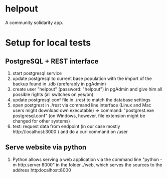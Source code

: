 # helpout

A community solidarity app.

# Setup for local tests
## PostgreSQL + REST interface
1. start postgresql service
2. update postgresql to current base population with the import of the backup found in ./db (preferably in pgAdmin)
3. create user "helpout" (password: "helpout") in pgAdmin and give him all possible rights (all switches on yes/on)
4. update postgresql.conf file in ./rest to match the database settings
5. open postgrest in ./rest via command line interface (Linux and Mac users might download own executable)
	=> command: "postgrest.exe postgresql.conf" (on Windows, however, file extension might be changed for other systems)
5. test: request data from endpoint (in our case mostly http://localhost:3000 ) and do a curl command on /user 

## Serve website via python
1. Python allows serving a web application via the command line "python -m http.server 8000" in the folder ./web, which serves the sources to the address http:localhost:8000
